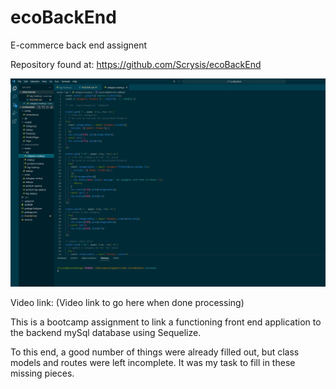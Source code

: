 # ecoBackEnd
E-commerce back end assignent

Repository found at: https://github.com/Scrysis/ecoBackEnd

![Preview Screenshot](previewScreen.jpg)

Video link: (Video link to go here when done processing)

This is a bootcamp assignment to link a functioning front end application to the backend mySql database
 using Sequelize.

To this end, a good number of things were already filled out, but class models and routes were left incomplete.
It was my task to fill in these missing pieces.
